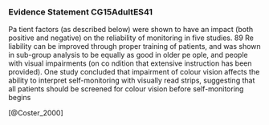 ### Evidence Statement CG15AdultES41
Pa tient factors (as described below) were shown to have an impact (both positive and negative) on the reliability of monitoring in five studies. 89 Re liability can be improved through proper training of patients, and was shown in sub-group analysis to be equally as good in older pe ople, and people with visual impairments (on co ndition that extensive instruction has been provided). One study concluded that impairment of colour vision affects the ability to interpret self-monitoring with visually read strips, suggesting that all patients should be screened for colour vision before self-monitoring begins




[@Coster_2000]
